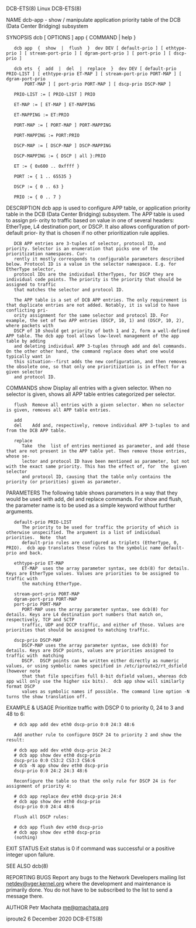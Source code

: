 DCB-ETS(8)								     Linux								    DCB-ETS(8)

NAME
       dcb-app - show / manipulate application priority table of the DCB (Data Center Bridging) subsystem

SYNOPSIS
       dcb [ OPTIONS ] app { COMMAND | help }

       dcb app	{  show	 |  flush  }  dev DEV [ default-prio ] [ ethtype-prio ] [ stream-port-prio ] [ dgram-port-prio ] [ port-prio ] [ dscp-prio ]

       dcb ets	{  add	|  del	|  replace  }  dev DEV [ default-prio PRIO-LIST ] [ ethtype-prio ET-MAP ] [ stream-port-prio PORT-MAP ] [ dgram-port-prio
	       PORT-MAP ] [ port-prio PORT-MAP ] [ dscp-prio DSCP-MAP ]

       PRIO-LIST := [ PRIO-LIST ] PRIO

       ET-MAP := [ ET-MAP ] ET-MAPPING

       ET-MAPPING := ET:PRIO

       PORT-MAP := [ PORT-MAP ] PORT-MAPPING

       PORT-MAPPING := PORT:PRIO

       DSCP-MAP := [ DSCP-MAP ] DSCP-MAPPING

       DSCP-MAPPING := { DSCP | all }:PRIO

       ET := { 0x600 .. 0xffff }

       PORT := { 1 .. 65535 }

       DSCP := { 0 .. 63 }

       PRIO := { 0 .. 7 }

DESCRIPTION
       dcb app is used to configure APP table, or application priority table in the DCB (Data Center Bridging) subsystem. The APP table is used to assign pri‐
       ority to traffic based on value in one of several headers: EtherType, L4 destination port, or DSCP. It also allows configuration of port-default prior‐
       ity that is chosen if no other prioritization rule applies.

       DCB APP entries are 3-tuples of selector, protocol ID, and priority. Selector is an enumeration that picks one of the prioritization namespaces. Cur‐
       rently it mostly corresponds to configurable parameters described below. Protocol ID is a value in the selector namespace. E.g. for EtherType selector,
       protocol IDs are the individual EtherTypes, for DSCP they are individual code points. The priority is the priority that should be assigned to traffic
       that matches the selector and protocol ID.

       The APP table is a set of DCB APP entries. The only requirement is that duplicate entries are not added. Notably, it is valid to have conflicting pri‐
       ority assignment for the same selector and protocol ID. For example, the set of two APP entries (DSCP, 10, 1) and (DSCP, 10, 2), where packets with
       DSCP of 10 should get priority of both 1 and 2, form a well-defined APP table. The dcb app tool allows low-level management of the app table by adding
       and deleting individual APP 3-tuples through add and del commands. On the other other hand, the command replace does what one would typically want in
       this situation--first adds the new configuration, and then removes the obsolete one, so that only one prioritization is in effect for a given selector
       and protocol ID.

COMMANDS
       show   Display all entries with a given selector. When no selector is given, shows all APP table entries categorized per selector.

       flush  Remove all entries with a given selector. When no selector is given, removes all APP table entries.

       add
       del    Add and, respectively, remove individual APP 3-tuples to and from the DCB APP table.

       replace
	      Take  the	 list of entries mentioned as parameter, and add those that are not present in the APP table yet. Then remove those entries, whose se‐
	      lector and protocol ID have been mentioned as parameter, but not with the exact same priority. This has the effect of, for  the  given  selector
	      and protocol ID, causing that the table only contains the priority (or priorities) given as parameter.

PARAMETERS
       The  following table shows parameters in a way that they would be used with add, del and replace commands. For show and flush, the parameter name is to
       be used as a simple keyword without further arguments.

       default-prio PRIO-LIST
	      The priority to be used for traffic the priority of which is otherwise unspecified. The argument is a list of individual priorities.  Note  that
	      default-prio rules are configured as triplets (EtherType, 0, PRIO).  dcb app translates these rules to the symbolic name default-prio and back.

       ethtype-prio ET-MAP
	      ET-MAP  uses the array parameter syntax, see dcb(8) for details. Keys are EtherType values. Values are priorities to be assigned to traffic with
	      the matching EtherType.

       stream-port-prio PORT-MAP
       dgram-port-prio PORT-MAP
       port-prio PORT-MAP
	      PORT-MAP uses the array parameter syntax, see dcb(8) for details. Keys are L4 destination port numbers that match on, respectively, TCP and SCTP
	      traffic, UDP and DCCP traffic, and either of those. Values are priorities that should be assigned to matching traffic.

       dscp-prio DSCP-MAP
	      DSCP-MAP uses the array parameter syntax, see dcb(8) for details. Keys are DSCP points, values are priorities assigned to traffic with  matching
	      DSCP.  DSCP points can be written either directly as numeric values, or using symbolic names specified in /etc/iproute2/rt_dsfield (however note
	      that that file specifies full 8-bit dsfield values, whereas dcb app will only use the higher six bits).  dcb app show will similarly format DSCP
	      values as symbolic names if possible. The command line option -N turns the show translation off.

EXAMPLE & USAGE
       Prioritize traffic with DSCP 0 to priority 0, 24 to 3 and 48 to 6:

       # dcb app add dev eth0 dscp-prio 0:0 24:3 48:6

       Add another rule to configure DSCP 24 to priority 2 and show the result:

       # dcb app add dev eth0 dscp-prio 24:2
       # dcb app show dev eth0 dscp-prio
       dscp-prio 0:0 CS3:2 CS3:3 CS6:6
       # dcb -N app show dev eth0 dscp-prio
       dscp-prio 0:0 24:2 24:3 48:6

       Reconfigure the table so that the only rule for DSCP 24 is for assignment of priority 4:

       # dcb app replace dev eth0 dscp-prio 24:4
       # dcb app show dev eth0 dscp-prio
       dscp-prio 0:0 24:4 48:6

       Flush all DSCP rules:

       # dcb app flush dev eth0 dscp-prio
       # dcb app show dev eth0 dscp-prio
       (nothing)

EXIT STATUS
       Exit status is 0 if command was successful or a positive integer upon failure.

SEE ALSO
       dcb(8)

REPORTING BUGS
       Report any bugs to the Network Developers mailing list <netdev@vger.kernel.org> where the development and maintenance is primarily done.	  You  do  not
       have to be subscribed to the list to send a message there.

AUTHOR
       Petr Machata <me@pmachata.org>

iproute2								6 December 2020								    DCB-ETS(8)

